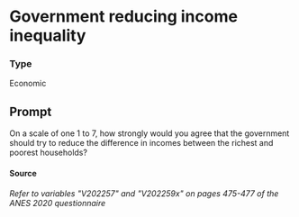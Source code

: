 # Government reducing income inequality

### Type
Economic

## Prompt
On a scale of one 1 to 7, how strongly would you agree that the government should try to reduce the difference in incomes between the richest and poorest households?

#### Source
###### *Refer to variables "V202257" and "V202259x" on pages 475-477 of the ANES 2020 questionnaire*
